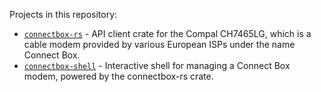 Projects in this repository:
* [`connectbox-rs`](connectbox) - API client crate for the Compal CH7465LG, which is a cable modem provided by various European ISPs under the name Connect Box.
* [`connectbox-shell`](connectbox-shell) - Interactive shell for managing a Connect Box modem, powered by the connectbox-rs crate.